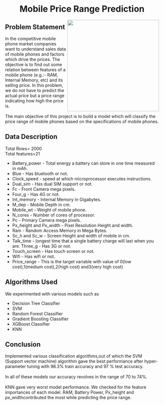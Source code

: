 <h1 align='center'> Mobile Price Range Prediction</h1>
<img align='right' height ='300' src='https://media.giphy.com/media/63I6FXZTXks2A/giphy.gif'>
<h2>Problem Statement</h2>
In the competitive mobile phone market
companies want to understand sales data of
mobile phones and factors which drive the
prices. The objective is to find out some
relation between features of a mobile phone
(e.g.:- RAM, Internal Memory, etc) and its
selling price. In this problem, we do not
have to predict the actual price but a price
range indicating how high the price is. <br>
<br>
The main objective of this project is to build a model which will classify the price range of mobile phones based on the specifications of
mobile phones.
<h2>Data Description</h2>
Total Rows= 2000<br>
Total features=21<br>

* Battery_power - Total energy a
battery can store in one time
measured in mAh.
* Blue - Has bluetooth or not.
* Clock_speed - speed at which
microprocessor executes
instructions.
* Dual_sim - Has dual SIM support or
not.
* Fc - Front Camera mega pixels.
* Four_g - Has 4G or not.
* Int_memory - Internal Memory in
Gigabytes.
* M_dep - Mobile Depth in cm.
* Mobile_wt - Weight of mobile
phone.
* N_cores - Number of cores of
processor.
* Pc - Primary Camera mega pixels.
* Px_height and Px_width - Pixel
Resolution Height and width.
* Ram - Random Access Memory in
Mega Bytes.
* Sc_h and Sc_w - Screen Height and
width of mobile in cm.
* Talk_time - longest time that a
single battery charge will last when
you are.
Three_g - Has 3G or not.
* Touch_screen - Has touch screen or
not.
* Wifi - Has wifi or not.
* Price_range - This is the target
variable with value of 0(low
cost),1(medium cost),2(high cost)
and3(very high cost)
<h2>Algorithms Used</h2>

We experimented with various models
such as

* Decision Tree Classifier
* SVM
* Random Forest Classifier
* Gradient Boosting Classifier
* XGBoost Classifier
* KNN
<h2>Conclusion</h2>
Implemented various classification
algorithms,out of which the SVM (Support
vector machine) algorithm gave the best
performance after hyper-parameter tuning
with 98.3% train accuracy and 97 % test
accuracy. <br>
<br>
In all of these models our accuracy revolves
in the range of 70 to 74%.
<br>
<br>
KNN gave very worst model performance.
We checked for the feature importances of
each model. RAM, Battery Power,
Px_height and px_widthcontributed the most
while predicting the price range.

